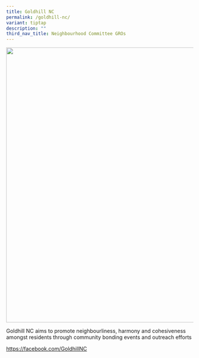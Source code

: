 ```yaml
---
title: Goldhill NC
permalink: /goldhill-nc/
variant: tiptap
description: ""
third_nav_title: Neighbourhood Committee GROs
---
```

<div class="isomer-image-wrapper">
<img style="width: 740px; color: rgb(0, 0, 0); font-family: system-ui, -apple-system, &quot;system-ui&quot;, &quot;Segoe UI&quot;, Roboto, Oxygen, Ubuntu, Cantarell, &quot;Open Sans&quot;, &quot;Helvetica Neue&quot;, sans-serif; font-size: medium; font-style: normal; font-variant-ligatures: normal; font-variant-caps: normal; font-weight: 400; letter-spacing: normal; orphans: 2; text-align: start; text-indent: 0px; text-transform: none; widows: 2; word-spacing: 0px; -webkit-text-stroke-width: 0px; white-space: normal; text-decoration-thickness: initial; text-decoration-style: initial; text-decoration-color: initial;" height="auto" width="100%" src="https://moca.sgp1.cdn.digitaloceanspaces.com/Our%20Communities/64f70c918028f26774a7d933_25%2520%2526%252026%2520July%25202022(16).webp">
</div>
<p></p>
<p>Goldhill NC aims to promote neighbourliness, harmony and cohesiveness
amongst residents through community bonding events and outreach efforts</p>
<p><a href="https://facebook.com/GoldhillNC" rel="noopener noreferrer nofollow" target="_blank">https://facebook.com/GoldhillNC</a>
</p>
